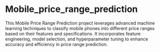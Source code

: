 # Mobile_price_range_prediction
This Mobile Price Range Prediction project leverages advanced machine learning techniques to classify mobile phones into different price ranges based on their features and specifications. It incorporates feature engineering, model selection, and hyperparameter tuning to enhance accuracy and efficiency in price range prediction.
